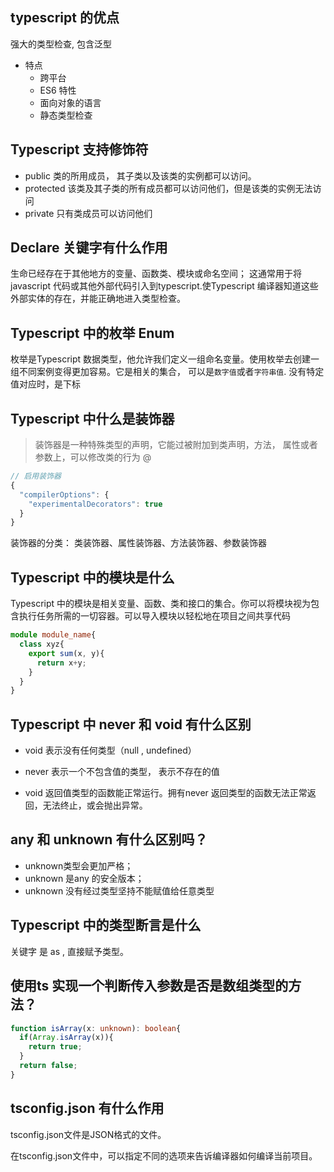 ## typescript 的优点

强大的类型检查, 包含泛型

- 特点
  + 跨平台
  + ES6 特性
  + 面向对象的语言
  + 静态类型检查

## Typescript 支持修饰符

- public 类的所用成员， 其子类以及该类的实例都可以访问。
- protected 该类及其子类的所有成员都可以访问他们，但是该类的实例无法访问
- private 只有类成员可以访问他们

## Declare 关键字有什么作用

生命已经存在于其他地方的变量、函数类、模块或命名空间；
这通常用于将javascript 代码或其他外部代码引入到typescript.使Typescript 编译器知道这些外部实体的存在，并能正确地进入类型检查。

## Typescript 中的枚举 Enum

枚举是Typescript 数据类型，他允许我们定义一组命名变量。使用枚举去创建一组不同案例变得更加容易。它是相关的集合， 可以是`数字值`或者`字符串值`. 没有特定值对应时，是下标

## Typescript 中什么是装饰器

> 装饰器是一种特殊类型的声明，它能过被附加到类声明，方法， 属性或者参数上，可以修改类的行为 @

```javascript
// 启用装饰器
{
  "compilerOptions": {
    "experimentalDecorators": true
  }
}
```

装饰器的分类： 类装饰器、属性装饰器、方法装饰器、参数装饰器

## Typescript 中的模块是什么

Typescript 中的模块是相关变量、函数、类和接口的集合。你可以将模块视为包含执行任务所需的一切容器。可以导入模块以轻松地在项目之间共享代码

```typescript
module module_name{
  class xyz{
    export sum(x, y){
      return x+y;
    }
  }
}
```

## Typescript 中 never 和 void 有什么区别

- void 表示没有任何类型（null , undefined）

- never 表示一个不包含值的类型， 表示不存在的值

- void 返回值类型的函数能正常运行。拥有never 返回类型的函数无法正常返回，无法终止，或会抛出异常。

## any 和 unknown 有什么区别吗？

- unknown类型会更加严格；
- unknown 是any 的安全版本；
- unknown 没有经过类型坚持不能赋值给任意类型

## Typescript 中的类型断言是什么

关键字 是 as , 直接赋予类型。

## 使用ts 实现一个判断传入参数是否是数组类型的方法？

```typescript
function isArray(x: unknown): boolean{
  if(Array.isArray(x)){
    return true;
  }
  return false;
}
```

## tsconfig.json 有什么作用

tsconfig.json文件是JSON格式的文件。

在tsconfig.json文件中，可以指定不同的选项来告诉编译器如何编译当前项目。

```

